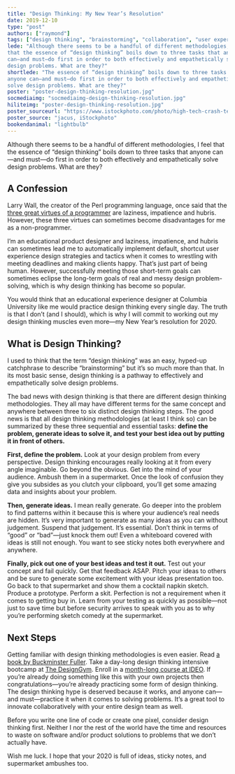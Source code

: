 ```yaml
---
title: "Design Thinking: My New Year’s Resolution"
date: 2019-12-10
type: "post"
authors: ["raymond"]
tags: ["design thinking", "brainstorming", "collaboration", "user experience"]
lede: "Although there seems to be a handful of different methodologies, I feel
that the essence of “design thinking” boils down to three tasks that anyone
can—and must—do first in order to both effectively and empathetically solve
design problems. What are they?"
shortlede: "The essence of “design thinking” boils down to three tasks that
anyone can—and must—do first in order to both effectively and empathetically
solve design problems. What are they?"
poster: "poster-design-thinking-resolution.jpg"
socmediaimg: "socmediaimg-design-thinking-resolution.jpg"
hiliteimg: "poster-design-thinking-resolution.jpg"
poster_sourceurl: "https://www.istockphoto.com/photo/high-tech-crash-test-dummy-ready-for-testing-gm157192999-2396903"
poster_source: "jacus, iStockphoto"
bookendanimal: "lightbulb"
---
```


Although there seems to be a handful of different methodologies, I feel that
the essence of “design thinking” boils down to three tasks that anyone can—and
must—do first in order to both effectively and empathetically solve design
problems. What are they?

## A Confession

Larry Wall, the creator of the Perl programming language, once said that the
[three great virtues of a programmer](http://threevirtues.com) are laziness,
impatience and hubris. However, these three virtues can sometimes become
disadvantages for me as a non-programmer.
 
I’m an educational product designer and laziness, impatience, and hubris can
sometimes lead me to automatically implement default, shortcut user experience
design strategies and tactics when it comes to wrestling with meeting deadlines
and making clients happy. That’s just part of being human. However,
successfully meeting those short-term goals can sometimes eclipse the long-term
goals of real and messy design problem-solving, which is why design thinking
has become so popular. 

You would think that an educational experience designer at Columbia University
like me would practice design thinking every single day. The truth is that I
don’t (and I should), which is why I will commit to working out my design
thinking muscles even more—my New Year’s resolution for 2020.

## What is Design Thinking?

I used to think that the term “design thinking” was an easy, hyped-up
catchphrase to describe “brainstorming” but it’s so much more than that. In its
most basic sense, design thinking is a pathway to effectively and
empathetically solve design problems.

The bad news with design thinking is that there are different design thinking
methodologies. They all may have different terms for the same concept and
anywhere between three to six distinct design thinking steps. The good news is
that all design thinking methodologies (at least I think so) can be summarized
by these three sequential and essential tasks: __define the problem, generate
ideas to solve it, and test your best idea out by putting it in front of
others.__

__First, define the problem.__ Look at your design problem from every
perspective. Design thinking encourages really looking at it from every angle
imaginable. Go beyond the obvious. Get into the mind of your audience. Ambush
them in a supermarket. Once the look of confusion they give you subsides as you
clutch your clipboard, you’ll get some amazing data and insights about your
problem.

__Then, generate ideas.__ I mean really generate. Go deeper into the problem to
find patterns within it because this is where your audience’s real needs are
hidden. It’s very important to generate as many ideas as you can without
judgement. Suspend that judgement. It’s essential. Don’t think in terms of
“good” or “bad”—just knock them out! Even a whiteboard covered with ideas is
still not enough. You want to see sticky notes both everywhere and anywhere.

__Finally, pick out one of your best ideas and test it out.__ Test out your
concept and fail quickly. Get that feedback ASAP. Pitch your ideas to others
and be sure to generate some excitement with your ideas presentation too. Go
back to that supermarket and show them a cocktail napkin sketch. Produce a
prototype. Perform a skit. Perfection is not a requirement when it comes to
getting buy in. Learn from your testing as quickly as possible—not just to save
time but before security arrives to speak with you as to why you’re performing
sketch comedy at the supermarket.

## Next Steps

Getting familiar with design thinking methodologies is even easier. Read
[a book by Buckminster Fuller](https://www.entreversity.com/comprehensive-anticipatory-design-science/).
Take a day-long design thinking intensive bootcamp at
[The DesignGym](https://www.thedesigngym.com/).
Enroll in a [month-long course at IDEO](https://www.ideou.com/).
If you’re already doing something like this with your own projects then
congratulations—you’re already practicing some form of design thinking. The
design thinking hype is deserved because it works, and anyone can—and
must—practice it when it comes to solving problems. It’s a great tool to
innovate collaboratively with your entire design team as well.

Before you write one line of code or create one pixel, consider design thinking
first. Neither I nor the rest of the world have the time and resources to waste
on software and/or product solutions to problems that we don’t actually have.

Wish me luck. I hope that your 2020 is full of ideas, sticky notes, and
supermarket ambushes too.
